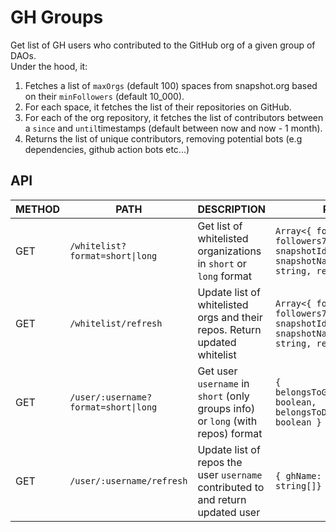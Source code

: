 # GH Groups

Get list of GH users who contributed to the GitHub org of a given group of DAOs.  
Under the hood, it:

1. Fetches a list of `maxOrgs` (default 100) spaces from snapshot.org based on their `minFollowers` (default 10_000).
2. For each space, it fetches the list of their repositories on GitHub.
3. For each of the org repository, it fetches the list of contributors between a `since` and `until`timestamps (default between now and now - 1 month).
4. Returns the list of unique contributors, removing potential bots (e.g dependencies, github action bots etc...)

## API

| METHOD | PATH                      | DESCRIPTION                                                               | RESPONSE                                                                                                                        |
| ------ | ------------------------- | ------------------------------------------------------------------------- | ------------------------------------------------------------------------------------------------------------------------------- |
| GET    | `/whitelist?format=short\|long`              | Get list of whitelisted organizations in `short` or `long` format                                     | `Array<{ followers: number, followers7d?: number, snapshotId: string, snapshotName: string, ghName: string, repos: string[] }>` |
| GET    | `/whitelist/refresh`      | Update list of whitelisted orgs and their repos. Return updated whitelist | `Array<{ followers: number, followers7d?: number, snapshotId: string, snapshotName: string, ghName: string, repos: string[] }>` |
| GET    | `/user/:username?format=short\|long`         | Get user `username` in `short` (only groups info) or `long` (with repos) format                                              | `{ belongsToGhContributorsGroup: boolean, belongsToDaoVotersGroups: boolean }`                                                  |
| GET    | `/user/:username/refresh` | Update list of repos the user `username` contributed to and return updated user        | `{ ghName: string, repos: string[]}`                                                                                            |
